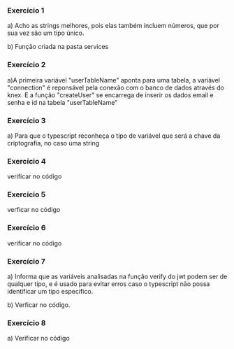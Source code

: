 ### Exercício 1
a) Acho as strings melhores, pois elas também incluem números, que por sua vez são um tipo único.

b) Função criada na pasta services

### Exercício 2

a)A primeira variável "userTableName" aponta para uma tabela, a variável "connection" é reponsável pela conexão com o banco de dados através do knex. E a função "createUser" se encarrega de inserir os dados email e senha e id na tabela "userTableName"

### Exercício 3

a) Para que o typescript reconheça o tipo de variável que será a chave da criptografia, no caso uma string

### Exercício 4

verificar no código

### Exercício 5

verficar no código

### Exercício 6

verificar no código

### Exercício 7

a) Informa que as variáveis analisadas na função verify do jwt podem ser de qualquer tipo, e é usado para evitar erros caso o typescript não possa identificar um tipo específico.

b) Verficar no código.

### Exercício 8

a) Verificar no código